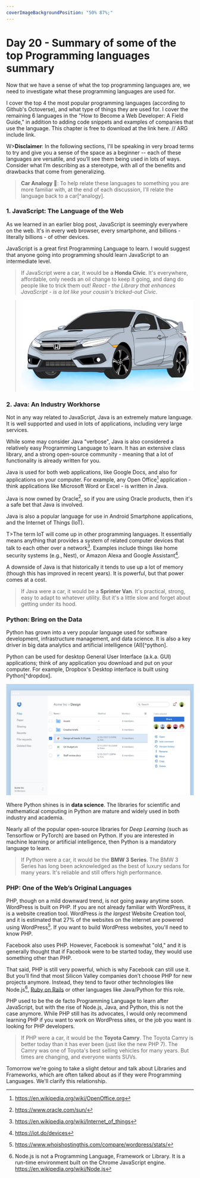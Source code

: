 ```yaml
---
coverImageBackgroundPosition: "50% 87%;"
---
```


# Day 20 - Summary of some of the top Programming languages summary

Now that we have a sense of what the top programming languages are, we need to investigate what these programming languages are used for.

I cover the top 4 the most popular programming languages (according to Github's Octoverse), and what type of things they are used for.  I cover the remaining 6 languages in the "How to Become a Web Developer: A Field Guide," in addition to adding code snippets and examples of companies that use the language.  This chapter is free to download at the link here. // ARG include link.

W>**Disclaimer**: In the following sections, I'll be speaking in very broad terms to try and give you a sense of the space as a beginner -- each of these languages are versatile, and you’ll see them being used in lots of ways. Consider what I’m describing as a stereotype, with all of the benefits and drawbacks that come from generalizing.

> **Car Analogy 🚙**: To help relate these languages to something you are more familiar with, at the end of each discussion, I'll relate the language back to a car[^analogy].

### 1. JavaScript: The Language of the Web

As we learned in an earlier blog post, JavaScript is seemingly everywhere on the web. It's in every web browser, every smartphone, and billions - literally billions - of other devices.

JavaScript is a great first Programming Language to learn. I would suggest that anyone going into programming should learn JavaScript to an intermediate level.

> If JavaScript were a car, it would be a **Honda Civic**. It's everywhere, affordable, only needs an oil change to keep it going, and dang do people like to trick them out! _React - the Library that enhances JavaScript - is a lot like your cousin's tricked-out Civic_.

> ![](public/assets/honda.png)

### 2. Java: An Industry Workhorse

Not in any way related to JavaScript, Java is an extremely mature language. It is well supported and used in lots of applications, including very large services.

While some may consider Java "verbose", Java is also considered a relatively easy Programming Language to learn. It has an extensive class library, and a strong open-source community - meaning that a lot of functionality is already written for you.

Java is used for both web applications, like Google Docs, and also for applications on your computer. For example, any Open Office[^openoffice] application - think applications like Microsoft Word or Excel - is written in Java.

Java is now owned by Oracle[^oracle], so if you are using Oracle products, then it's a safe bet that Java is involved.

Java is also a popular language for use in Android Smartphone applications, and the Internet of Things (IoT).

T>The term IoT will come up in other programming languages. It essentially means anything that provides a system of related computer devices that talk to each other over a network[^iot]. Examples include things like home security systems (e.g., Nest), or Amazon Alexa and Google Assistant[^iotex].

A downside of Java is that historically it tends to use up a lot of memory (though this has improved in recent years). It is powerful, but that power comes at a cost.

> If Java were a car, it would be a **Sprinter Van**. It's practical, strong, easy to adapt to whatever utility. But it's a little slow and forget about getting under its hood.

### Python: Bring on the Data

Python has grown into a very popular language used for software development, infrastructure management, and data science. It is also a key driver in big data analytics and artificial intelligence (AI)[^python].

Python can be used for desktop General User Interface (a.k.a. GUI) applications; think of any application you download and put on your computer. For example, Dropbox's Desktop interface is built using Python[^dropdox].

![](public/assets/dropbox.png)

Where Python shines is in **data science**. The libraries for scientific and mathematical computing in Python are mature and widely used in both industry and academia.

Nearly all of the popular open-source libraries for _Deep Learning_ (such as Tensorflow or PyTorch) are based on Python. If you are interested in machine learning or artificial intelligence, then Python is a mandatory language to learn.

> If Python were a car, it would be the **BMW 3 Series**. The BMW 3 Series has long been acknowledged as the best of luxury sedans for many years. It's reliable and still offers high performance.

### PHP: One of the Web’s Original Languages

PHP, though on a mild downward trend, is not going away anytime soon. WordPress is built on PHP. If you are not already familiar with WordPress, it is a website creation tool. WordPress _is the largest_ Website Creation tool, and it is estimated that 27% of the websites on the internet are powered using WordPress[^wp]. If you want to build WordPress websites, you'll need to know PHP.

Facebook also uses PHP. However, Facebook is somewhat "old," and it is generally thought that if Facebook were to be started today, they would use something other than PHP.

That said, PHP is still very powerful, which is why Facebook can still use it. But you’ll find that most Silicon Valley companies don’t choose PHP for new projects anymore. Instead, they tend to favor other technologies like Node.js[^node], [Ruby on Rails](https://rubyonrails.org/) or other languages like Java/Python for this role.

PHP used to be the de facto Programming Language to learn after JavaScript, but with the rise of Node.js, Java, and Python, this is not the case anymore. While PHP still has its advocates, I would only recommend learning PHP if you want to work on WordPress sites, or the job you want is looking for PHP developers.

> If PHP were a car, it would be the **Toyota Camry**. The Toyota Camry is better today than it has ever been (just like the new PHP 7). The Camry was one of Toyota's best selling vehicles for many years. But times are changing, and everyone wants SUVs.

Tomorrow we're going to take a slight detour and talk about Libraries and Frameworks, which are often talked about as if they were Programming Languages.  We'll clarify this relationship.

[^openoffice]: https://en.wikipedia.org/wiki/OpenOffice.org
[^oracle]: https://www.oracle.com/sun/
[^iot]: https://en.wikipedia.org/wiki/Internet_of_things
[^iotex]: https://iot.do/devices
[^dropbox]: https://realpython.com/world-class-companies-using-python/#dropbox
[^wp]: https://www.whoishostingthis.com/compare/wordpress/stats/
[^node]: Node.js is not a Programming Language, Framework or Library. It is a run-time environment built on the Chrome JavaScript engine. https://en.wikipedia.org/wiki/Node.js